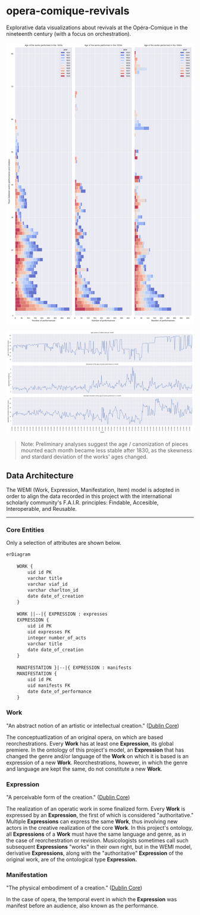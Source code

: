 # opera-comique-revivals

Explorative data visualizations about revivals at the Opéra-Comique in the nineteenth century (with a focus on orchestration).

![age distribution](vis/perfs.png)

![stats per month](vis/ages.png)

> Note: Preliminary analyses suggest the age / canonization of pieces mounted each month became less stable after 1830, as the skewness and stardard deviation of the works' ages changed.

## Data Architecture

The WEMI (Work, Expression, Manifestation, Item) model is adopted in order to align the data recorded in this project with the international scholarly community's F.A.I.R. principles: Findable, Accesible, Interoperable, and Reusable.

---

### Core Entities

Only a selection of attributes are shown below.

```mermaid
erDiagram
    
    WORK {
        uid id PK
        varchar title
        varchar viaf_id
        varchar charlton_id
        date date_of_creation
    }

    WORK ||--|{ EXPRESSION : expresses
    EXPRESSION {
        uid id PK
        uid expresses FK
        integer number_of_acts
        varchar title
        date date_of_creation
    }

    MANIFESTATION }|--|{ EXPRESSION : manifests
    MANIFESTATION {
        uid id PK
        uid manifests FK
        date date_of_performance
    }

```

### Work

"An abstract notion of an artistic or intellectual creation." ([Dublin Core](https://ns.dublincore.org/openwemi/Work))

The conceptuatlization of an original opera, on which are based reorchestrations. Every **Work** has at least one **Expression**, its global premiere. In the ontology of this project's model, an **Expression** that has changed the genre and/or language of the **Work** on which it is based is an expression of a new **Work**. Reorchestrations, however, in which the genre and language are kept the same, do not constitute a new **Work**.

### Expression

"A perceivable form of the creation." ([Dublin Core](https://ns.dublincore.org/openwemi/Expression))

The realization of an operatic work in some finalized form. Every **Work** is expressed by an **Expression**, the first of which is considered "authoritative." Multiple **Expressions** can express the same **Work**, thus involving new actors in the creative realization of the core **Work**. In this project's ontology, all **Expressions** of a **Work** must have the same language and genre, as in the case of reorchestration or revision. Musicologists sometimes call such subsequent **Expressions** "works" in their own right, but in the WEMI model, derivative **Expressions**, along with the "authoritative" **Expression** of the original work, are of the ontological type **Expression.**

### Manifestation

"The physical embodiment of a creation." ([Dublin Core](https://ns.dublincore.org/openwemi/Manifestation))

In the case of opera, the temporal event in which the **Expression** was manifest before an audience, also known as the performance.
